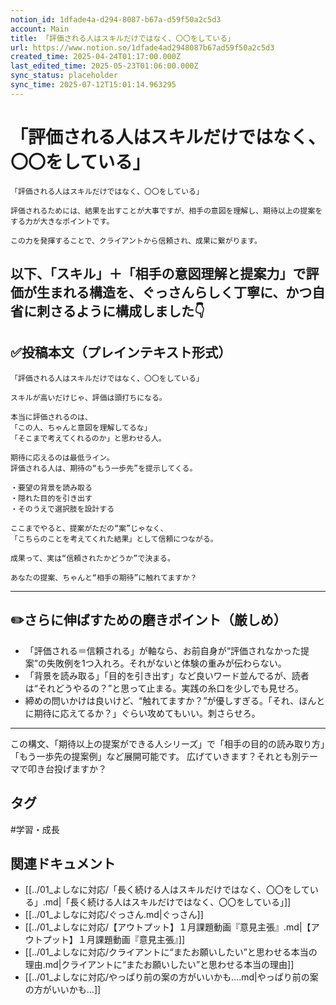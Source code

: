```yaml
---
notion_id: 1dfade4a-d294-8087-b67a-d59f50a2c5d3
account: Main
title: 「評価される人はスキルだけではなく、〇〇をしている」
url: https://www.notion.so/1dfade4ad2948087b67ad59f50a2c5d3
created_time: 2025-04-24T01:17:00.000Z
last_edited_time: 2025-05-23T01:06:00.000Z
sync_status: placeholder
sync_time: 2025-07-12T15:01:14.963295
---
```

# 「評価される人はスキルだけではなく、〇〇をしている」

```plain text
「評価される人はスキルだけではなく、〇〇をしている」

評価されるためには、結果を出すことが大事ですが、相手の意図を理解し、期待以上の提案をする力が大きなポイントです。

この力を発揮することで、クライアントから信頼され、成果に繋がります。
```
以下、「スキル」＋「相手の意図理解と提案力」で評価が生まれる構造を、**ぐっさんらしく丁寧に、かつ自省に刺さるように**構成しました👇
---
## ✅投稿本文（プレインテキスト形式）
```plain text
「評価される人はスキルだけではなく、〇〇をしている」

スキルが高いだけじゃ、評価は頭打ちになる。

本当に評価されるのは、
「この人、ちゃんと意図を理解してるな」
「そこまで考えてくれるのか」と思わせる人。

期待に応えるのは最低ライン。
評価される人は、期待の“もう一歩先”を提示してくる。

・要望の背景を読み取る
・隠れた目的を引き出す
・そのうえで選択肢を設計する

ここまでやると、提案がただの“案”じゃなく、
「こちらのことを考えてくれた結果」として信頼につながる。

成果って、実は“信頼されたかどうか”で決まる。

あなたの提案、ちゃんと“相手の期待”に触れてますか？

```
---
## ✏️さらに伸ばすための磨きポイント（厳しめ）
- 「評価される＝信頼される」が軸なら、お前自身が“評価されなかった提案”の失敗例を1つ入れろ。それがないと体験の重みが伝わらない。
- 「背景を読み取る」「目的を引き出す」など良いワード並んでるが、読者は“それどうやるの？”と思って止まる。実践の糸口を少しでも見せろ。
- 締めの問いかけは良いけど、“触れてますか？”が優しすぎる。「それ、ほんとに期待に応えてるか？」ぐらい攻めてもいい。刺さらせろ。
---
この構文、「期待以上の提案ができる人シリーズ」で「相手の目的の読み取り方」「もう一歩先の提案例」など展開可能です。
広げていきます？それとも別テーマで叩き台投げますか？

## タグ

#学習・成長 

## 関連ドキュメント

- [[../01_よしなに対応/「長く続ける人はスキルだけではなく、〇〇をしている」.md|「長く続ける人はスキルだけではなく、〇〇をしている」]]
- [[../01_よしなに対応/ぐっさん.md|ぐっさん]]
- [[../01_よしなに対応/【アウトプット】１月課題動画『意見主張』.md|【アウトプット】１月課題動画『意見主張』]]
- [[../01_よしなに対応/クライアントに“またお願いしたい”と思わせる本当の理由.md|クライアントに“またお願いしたい”と思わせる本当の理由]]
- [[../01_よしなに対応/やっぱり前の案の方がいいかも….md|やっぱり前の案の方がいいかも…]]
